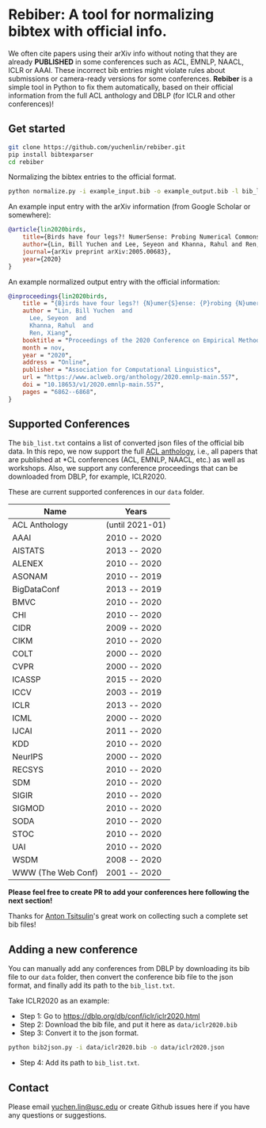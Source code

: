 # Rebiber: A tool for normalizing bibtex with official info.

We often cite papers using their arXiv info without noting that they are already __PUBLISHED__ in some conferences such as ACL, EMNLP, NAACL, ICLR or AAAI. These incorrect bib entries might violate rules about submissions or camera-ready versions for some conferences. __Rebiber__ is a simple tool in Python to fix them automatically, based on their official information from the full ACL anthology and DBLP (for ICLR and other conferences)! 

## Get started

```bash
git clone https://github.com/yuchenlin/rebiber.git
pip install bibtexparser
cd rebiber
```

Normalizing the bibtex entries to the official format.
```bash
python normalize.py -i example_input.bib -o example_output.bib -l bib_list.txt
```



An example input entry with the arXiv information (from Google Scholar or somewhere):
```bib
@article{lin2020birds,
	title={Birds have four legs?! NumerSense: Probing Numerical Commonsense Knowledge of Pre-trained Language Models},
	author={Lin, Bill Yuchen and Lee, Seyeon and Khanna, Rahul and Ren, Xiang},
	journal={arXiv preprint arXiv:2005.00683},
	year={2020}
}

```
 

An example normalized output entry with the official information:
```bib
@inproceedings{lin2020birds,
    title = "{B}irds have four legs?! {N}umer{S}ense: {P}robing {N}umerical {C}ommonsense {K}nowledge of {P}re-{T}rained {L}anguage {M}odels",
    author = "Lin, Bill Yuchen  and
      Lee, Seyeon  and
      Khanna, Rahul  and
      Ren, Xiang",
    booktitle = "Proceedings of the 2020 Conference on Empirical Methods in Natural Language Processing (EMNLP)",
    month = nov,
    year = "2020",
    address = "Online",
    publisher = "Association for Computational Linguistics",
    url = "https://www.aclweb.org/anthology/2020.emnlp-main.557",
    doi = "10.18653/v1/2020.emnlp-main.557",
    pages = "6862--6868",
}
```


## Supported Conferences 

The `bib_list.txt` contains a list of converted json files of the official bib data. In this repo, we now support the full [ACL anthology](https://www.aclweb.org/anthology/), i.e., all papers that are published at *CL conferences (ACL, EMNLP, NAACL, etc.) as well as workshops.
Also, we support any conference proceedings that can be downloaded from DBLP, for example, ICLR2020.

These are current supported conferences in our `data` folder. 

| Name | Years |
| --- | ----------- |
| ACL Anthology |  (until 2021-01) |
| AAAI | 2010 -- 2020 |
| AISTATS | 2013 -- 2020 |
| ALENEX | 2010 -- 2020 |
| ASONAM | 2010 -- 2019 |
| BigDataConf | 2013 -- 2019 |
| BMVC | 2010 -- 2020 |
| CHI | 2010 -- 2020 |
| CIDR | 2009 -- 2020 |
| CIKM | 2010 -- 2020 |
| COLT | 2000 -- 2020 |
| CVPR | 2000 -- 2020 |
| ICASSP | 2015 -- 2020 |
| ICCV | 2003 -- 2019 |
| ICLR | 2013 -- 2020 |
| ICML | 2000 -- 2020 |
| IJCAI | 2011 -- 2020 |
| KDD | 2010 -- 2020 |
| NeurIPS | 2000 -- 2020 |
| RECSYS | 2010 -- 2020 |
| SDM | 2010 -- 2020 |
| SIGIR | 2010 -- 2020 |
| SIGMOD | 2010 -- 2020 |
| SODA | 2010 -- 2020 |
| STOC | 2010 -- 2020 |
| UAI | 2010 -- 2020 |
| WSDM | 2008 -- 2020 |
| WWW (The Web Conf) | 2001 -- 2020 |

**Please feel free to create PR to add your conferences here following the next section!** 

Thanks for [Anton Tsitsulin](http://tsitsul.in/)'s great work on collecting such a complete set bib files! 

<!-- 
python bib2json.py -i data/iclr2020.bib -o data/iclr2020.json
python bib2json.py -i data/iclr2019.bib -o data/iclr2019.json
python bib2json.py -i data/iclr2018.bib -o data/iclr2018.json
python bib2json.py -i data/aaai2020.bib -o data/aaai2020.json
 -->


## Adding a new conference

You can manually add any conferences from DBLP by downloading its bib file to our `data` folder, then convert the conference bib file to the json format, and finally add its path to the `bib_list.txt`.

Take ICLR2020 as an example:

- Step 1: Go to https://dblp.org/db/conf/iclr/iclr2020.html 
- Step 2: Download the bib file, and put it here as `data/iclr2020.bib` 
- Step 3: Convert it to the json format.
```bash
python bib2json.py -i data/iclr2020.bib -o data/iclr2020.json
```
- Step 4: Add its path to `bib_list.txt`.

## Contact

Please email yuchen.lin@usc.edu or create Github issues here if you have any questions or suggestions. 
